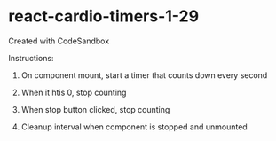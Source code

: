 # react-cardio-timers-1-29

Created with CodeSandbox

Instructions:

1. On component mount, start a timer that counts down every second

2. When it htis 0, stop counting

3. When stop button clicked, stop counting

4. Cleanup interval when component is stopped and unmounted
